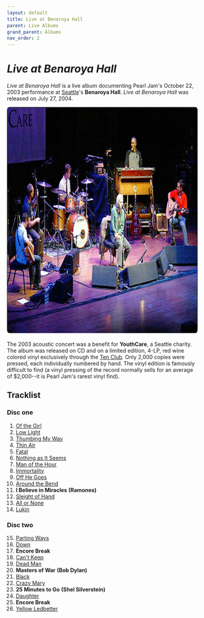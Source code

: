 ```yaml
---
layout: default
title: Live at Benaroya Hall
parent: Live Albums
grand_parent: Albums
nav_order: 2
---
```


# *Live at Benaroya Hall*

*Live at Benaroya Hall* is a live album documenting Pearl Jam's October 22, 2003 performance at [Seattle](https://pearljamopedia.ml/docs/Notable-Mentions/Locations/Seattle-WA)'s **Benaroya Hall**. *Live at Benaroya Hall* was released on July 27, 2004.

<img src="/assets/benaroya.png" alt="Live at Benaroya Hall" width="900" height="602">

The 2003 acoustic concert was a benefit for **YouthCare**, a Seattle charity. The album was released on CD and on a limited edition, 4-LP, red wine colored vinyl exclusively through the [Ten Club](https://pearljamopedia.ml/docs/). Only 2,000 copies were pressed, each individually numbered by hand. The vinyl edition is famously difficult to find (a vinyl pressing of the record normally sells for an average of $2,000--it is Pearl Jam's rarest vinyl find). 

## Tracklist

### Disc one

1. [Of the Girl](https://pearljamopedia.ml/docs/Albums/Studio/Binaural)
2. [Low Light](https://pearljamopedia.ml/docs/Albums/Studio/Yield)
3. [Thumbing My Way](https://pearljamopedia.ml/docs/Albums/Studio/Riot-Act)
4. [Thin Air](https://pearljamopedia.ml/docs/Albums/Studio/Binaural)
5. [Fatal](https://pearljamopedia.ml/docs/Albums/Compliation/Lost-Dogs)
6. [Nothing as It Seems](https://pearljamopedia.ml/docs/Albums/Studio/Binaural)
7. [Man of the Hour](https://pearljamopedia.ml/docs/Albums/Compliation/rvm)
8. [Immortality](https://pearljamopedia.ml/docs/Albums/Studio/Vitalogy)
9. [Off He Goes](https://pearljamopedia.ml/docs/Albums/Studio/No-Code)
10. [Around the Bend](https://pearljamopedia.ml/docs/Albums/Studio/No-Code)
11. **I Believe in Miracles** **(Ramones)**
12. [Sleight of Hand](https://pearljamopedia.ml/docs/Albums/Studio/Binaural)
13. [All or None](https://pearljamopedia.ml/docs/Albums/Studio/Riot-Act)
14. [Lukin](https://pearljamopedia.ml/docs/Albums/Studio/No-Code)

### Disc two

15. [Parting Ways](https://pearljamopedia.ml/docs/Albums/Studio/Binaural)
16. [Down](https://pearljamopedia.ml/docs/Albums/Compliation/Lost-Dogs)
17. **Encore Break**
18. [Can't Keep](https://pearljamopedia.ml/docs/Albums/Studio/Riot-Act)
19. [Dead Man](https://pearljamopedia.ml/docs/Albums/Compliation/Lost-Dogs)
20. **Masters of War** **(Bob Dylan)**
21. [Black](https://pearljamopedia.ml/docs/Albums/Studio/Ten)
22. [Crazy Mary](https://pearljamopedia.ml/docs/Albums/Studio/Vs)
23. **25 Minutes to Go** **(Shel Silverstein)**
24. [Daughter](https://pearljamopedia.ml/docs/Albums/Studio/Vs)
25. **Encore Break**
26. [Yellow Ledbetter](https://pearljamopedia.ml/docs/Albums/Compliation/Lost-Dogs)

